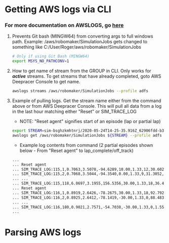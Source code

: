 # Getting AWS logs via CLI
### For more documentation on AWSLOGS, go [here](https://github.com/jorgebastida/awslogs)

1. Prevents Git bash (MINGW64) from converting args to full windows path. 
   Example: /aws/robomaker/SimulationJobs gets changed to something like 
   C:/User/Roger/aws/robomaker/SimulationJobs
    ```bash
    # Only if using Git Bash (MINGW64)
    export MSYS_NO_PATHCONV=1
    ```

2. How to get name of stream from the GROUP in CLI. Only works for __*active*__ streams. 
   To get streams that have already completed, goto AWS Deepracer Console to get name.
    ```bash
    awslogs streams /aws/robomaker/SimulationJobs --profile adfs
    ```

3. Example of pulling logs.  Get the stream name either from the command above or from AWS Deepracer Console. 
   This will pull all data from a log in the last hour matching either "Reset" or SIM_TRACE_LOG 
   * NOTE: "Reset agent" signifies start of an episode (lap or partial lap)
    ```bash
    export STREAM=sim-bsghzkmhtnrj/2020-05-24T14-25-35.916Z_62906fdd-b366-4702-b037-1f71fb05e422/SimulationApplicationLogs
    awslogs get /aws/robomaker/SimulationJobs ${STREAM} --profile adfs --start='1 hour' --filter-pattern=?Reset\ ?SIM_TRACE_LOG > sim-24may.log
    ```
    * Example log contents from command (2 partial episodes shown below - From "Reset agent" to lap_complete/off_track)
    ```bash
    ...
    ... Reset agent
    ... SIM_TRACE_LOG:115,1,0.7063,3.5078,-94.6289,10.00,1.33,12,30.6025,False,True,0.7872,53,17.67,1590332225.6433063,in_progress
    ... SIM_TRACE_LOG:115,2,0.7068,3.5044,-94.3540,0.00,1.33,9,31.3052,False,True,0.8068,53,17.67,1590332225.710158,in_progress
    ... ...
    ... SIM_TRACE_LOG:115,118,6.0697,3.1955,156.5356,30.00,1.33,18,36.4504,True,False,63.1696,25,17.67,1590332233.4615955,off_track
    ... Reset agent
    ... SIM_TRACE_LOG:116,1,0.8919,2.6426,-78.2675,30.00,1.33,18,92.7929,False,True,0.7944,55,17.67,1590332233.888272,in_progress
    ... SIM_TRACE_LOG:116,2,0.8925,2.6412,-78.1419,-30.00,1.33,0,88.4836,False,True,0.8031,55,17.67,1590332233.9341087,in_progress
    ... ...
    ... SIM_TRACE_LOG:116,180,0.9021,2.7571,-54.7038,-30.00,1.33,0,1.5581,True,True,100.0000,54,17.67,1590332245.833309,lap_complete
    ...
    ```
# Parsing AWS logs
